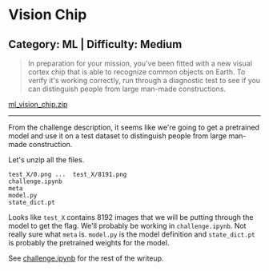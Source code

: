 # Vision Chip
## Category: ML | Difficulty: Medium

> In preparation for your mission, you've been fitted with a new visual cortex chip that is able to recognize common objects on Earth. To verify it's working correctly, run through a diagnostic test to see if you can distinguish people from large man-made constructions.

[ml_vision_chip.zip](ml_vision_chip.zip)

---

From the challenge description, it seems like we're going to get a pretrained model and use it on a test dataset to distinguish people from large man-made construction.

Let's unzip all the files.

```
test_X/0.png ...  test_X/8191.png
challenge.ipynb
meta
model.py
state_dict.pt
```

Looks like `test_X` contains 8192 images that we will be putting through the model to get the flag. We'll probably be working in `challenge.ipynb`. Not really sure what `meta` is. `model.py` is the model definition and `state_dict.pt` is probably the pretrained weights for the model.

See [challenge.ipynb](challenge.ipynb) for the rest of the writeup.
